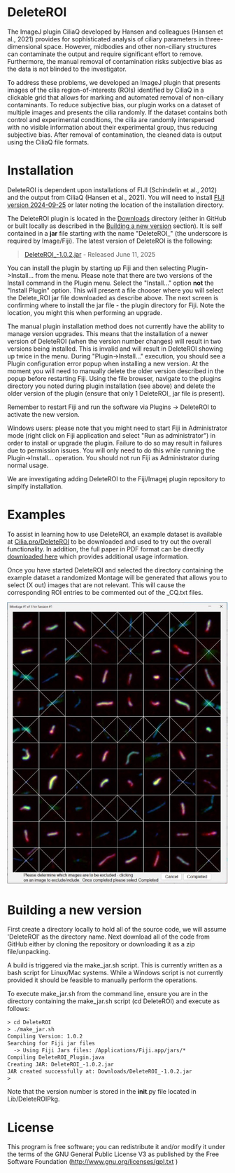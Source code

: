 # DeleteROI

The ImageJ plugin CiliaQ developed by Hansen and colleagues (Hansen et al., 2021) provides for sophisticated analysis 
of ciliary parameters in three-dimensional space. However, midbodies and other non-ciliary structures can contaminate 
the output and require significant effort to remove. Furthermore, the manual removal of contamination risks subjective 
bias as the data is not blinded to the investigator. 

To address these problems, we developed an ImageJ plugin that presents images of the cilia region-of-interests (ROIs) 
identified by CiliaQ in a clickable grid that allows for marking and automated removal of non-ciliary contaminants. 
To reduce subjective bias, our plugin works on a dataset of multiple images and presents the cilia randomly. If the 
dataset contains both control and experimental conditions, the cilia are randomly interspersed with no visible 
information about their experimental group, thus reducing subjective bias. After removal of contamination, the 
cleaned data is output using the CiliaQ file formats.

# Installation

DeleteROI is dependent upon installations of FIJI (Schindelin et al., 2012) and the output from CiliaQ (Hansen et al., 2021). 
You will need to install [FIJI version 2024-09-25](https://imagej.net/software/fiji/downloads) or later noting the location
of the installation directory.  

The DeleteROI plugin is located in the [Downloads](/Downloads) directory (either in GitHub or built locally as described 
in the [Building a new version](#building-a-new-version) section).  It is self contained in a <b>jar</b> file starting with 
the name "DeleteROI_" (the underscore is required by Image/Fiji).  The latest version of DeleteROI is the following:

> <a href="/Downloads/DeleteROI_-1.0.2.jar" download>DeleteROI_-1.0.2.jar</a>  - Released June 11, 2025

You can install the plugin by starting up Fiji and then selecting Plugin->Install... from the menu.  Please note that there
are two versions of the Install command in the Plugin menu.  Select the "Install..." option <b>not</b> the "Install Plugin" 
option.  This will present a file chooser where you will select the Delete_ROI jar file downloaded as describe above.  The 
next screen is confirming where to install the jar file - the plugin directory for Fiji.  Note the location, you might this
when performing an upgrade.

The manual plugin installation method does not currently have the ability to manage version upgrades.  This means that the
installation of a newer version of DeleteROI (when the version number changes) will result in two versions being installed.
This is invalid and will result in DeleteROI showing up twice in the menu.  During "Plugin->Install..." execution, you should 
see a Plugin configuration error popup when installing a new version.   At the moment you will need to manually delete the 
older version described in the popup before restarting Fiji.  Using the file browser, navigate to the plugins directory you noted
during plugin installation (see above) and delete the older version of the plugin (ensure that only 1 DeleteROI_ jar file is
present).

Remember to restart Fiji and run the software via Plugins -> DeleteROI to activate the new version.

Windows users: please note that you might need to start Fiji in Administrator mode (right click on Fiji application
and select "Run as administrator") in order to install or upgrade the plugin.  Failure to do so may result in failures due 
to permission issues.  You will only need to do this while running the Plugin->Install... operation.  You should not run 
Fiji as Administrator during normal usage.

We are investigating adding DeleteROI to the Fiji/Imagej plugin repository to simplfy installation.

# Examples

To assist in learning how to use DeleteROI, an example dataset is available at [Cilia.pro/DeleteROI](https://cilia.pro/DeleteROI/ExampleData/) 
to be downloaded and used to try out the overall functionality.  In addition, the full paper in PDF format can be 
directly <a href="/Documentation/DeleteROI_05_30_2025.pdf" download>downloaded here</a> which provides additional usage 
information.

Once you have started DeleteROI and selected the directory containing the example dataset a randomized Montage will be
generated that allows you to select (X out) images that are not relevant.  This will cause the corresponding ROI entries
to be commented out of the _CQ.txt files.  

![An example montage is:](/Documentation/Montage_example.jpg)

# Building a new version

First create a directory locally to hold all of the source code, we will assume 'DeleteROI' as the directory name.  Next
download all of the code from GitHub either by cloning the repository or downloading it as a zip file/unpacking.

A build is triggered via the make_jar.sh script.  This is currently written as a bash script for Linux/Mac systems.  While a Windows 
script is not currently provided it should be feasible to manually perform the operations.

To execute make_jar.sh from the command line, ensure you are in the directory containing the make_jar.sh script (cd DeleteROI) and execute as follows:
```
> cd DeleteROI
> ./make_jar.sh
Compiling Version: 1.0.2
Searching for Fiji jar files
  -> Using Fiji Jars files: /Applications/Fiji.app/jars/*
Compiling DeleteROI_Plugin.java
Creating JAR: DeleteROI_-1.0.2.jar
JAR created successfully at: Downloads/DeleteROI_-1.0.2.jar
>
```
Note that the version number is stored in the __init__.py file located in Lib/DeleteROIPkg.

# License

This program is free software; you can redistribute it and/or modify it under the terms of the GNU General Public License V3
as published by the Free Software Foundation (http://www.gnu.org/licenses/gpl.txt )
